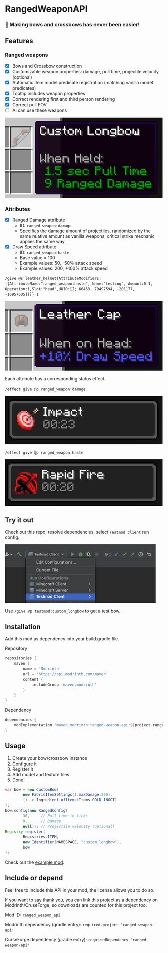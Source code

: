 # RangedWeaponAPI

### 🏹 Making bows and crossbows has never been easier!

## Features

### Ranged weapons
- [x] Bows and Crossbow construction
- [x] Customizable weapon properties: damage, pull time, projectile velocity (optional)
- [x] Automatic item model predicate registration (matching vanilla model predicates)
- [x] Tooltip includes weapon properties
- [x] Correct rendering first and third person rendering
- [x] Correct pull FOV
- [ ] AI can use these weapons

![Example](.github/custom_longbow.png)

### Attributes

- [x] Ranged Damage attribute
  - ID: `ranged_weapon:damage`
  - Specifies the damage amount of projectiles, randomized by the same relative amount as vanilla weapons, critical strike mechanic applies the same way
- [x] Draw Speed attribute 
  - ID: `ranged_weapon:haste`
  - Base value = 100
  - Example values: 50, -50% attack speed 
  - Example values: 200, +100% attack speed

`/give @s leather_helmet{AttributeModifiers:[{AttributeName:"ranged_weapon:haste", Name:"testing", Amount:0.1, Operation:1,Slot:"head",UUID:[I; 66453, 79497594, -201177, -16957605]}]} 1`

![attribute_haste.png](.github/attribute_haste.png)

Each attribute has a corresponding status effect.

`/effect give @p ranged_weapon:damage`

![status_effect_damage.png](.github/status_effect_damage.png)

`/effect give @p ranged_weapon:haste`

![status_effect_haste.png](.github/status_effect_haste.png)

## Try it out

Check out this repo, resolve dependencies, select `Testmod client` run config.

![Run config](.github/testmod_config.png)

Use `/give @p testmod:custom_longbow` to get a test bow.

## Installation

Add this mod as dependency into your build.gradle file.

Repository
```groovy
repositories {
    maven {
        name = 'Modrinth'
        url = 'https://api.modrinth.com/maven'
        content {
            includeGroup 'maven.modrinth'
        }
    }
}
```

Dependency
```groovy
dependencies {
    modImplementation "maven.modrinth:ranged-weapon-api:${project.ranged_weapon_api_version}"
}
```

## Usage

1. Create your bow/crossbow instance
2. Configure it
3. Register it
4. Add model and texture files
5. Done!

```java
var bow = new CustomBow(
        new FabricItemSettings().maxDamage(300),
        () -> Ingredient.ofItems(Items.GOLD_INGOT)
);
bow.config(new RangedConfig(
        30,     // Pull time in ticks 
        9,      // Damage
        null)); // Projectile velocity (optional)
Registry.register(
        Registries.ITEM,
        new Identifier(NAMESPACE, "custom_longbow"),
        bow
);
```

Check out the [example mod](src/testmod/java/net/testmod/TestMod.java).

## Include or depend

Feel free to include this API in your mod, the license allows you to do so.

If you want to say thank you, you can link this project as a dependency on Modrinth/CruseForge, so downloads are counted for this project too.

Mod ID: `ranged_weapon_api`

Modrinth dependency (gradle entry): `required.project 'ranged-weapon-api'`

CurseForge dependency (gradle entry): `requiredDependency 'ranged-weapon-api'`